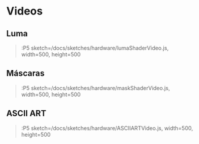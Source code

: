 # Videos

## Luma

> :P5 sketch=/docs/sketches/hardware/lumaShaderVideo.js, width=500, height=500

## Máscaras

> :P5 sketch=/docs/sketches/hardware/maskShaderVideo.js, width=500, height=500

## ASCII ART

> :P5 sketch=/docs/sketches/hardware/ASCIIARTVideo.js, width=500, height=500
